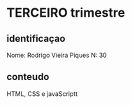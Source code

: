 # TERCEIRO trimestre

## identificaçao
Nome: Rodrigo Vieira Piques  N: 30

## conteudo 
HTML, CSS e javaScriptt
